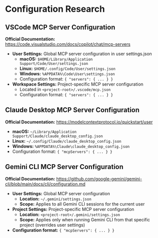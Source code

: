 # Configuration Research

## VSCode MCP Server Configuration

**Official Documentation:** https://code.visualstudio.com/docs/copilot/chat/mcp-servers

- **User Settings:** Global MCP server configuration in user settings.json
  - **macOS:** `$HOME/Library/Application Support/Code/User/settings.json`
  - **Linux:** `$HOME/.config/Code/User/settings.json`
  - **Windows:** `%APPDATA%\Code\User\settings.json`
  - Configuration format: `{ "servers": { ... } }`
- **Workspace Settings:** Project-specific MCP server configuration
  - Located in `<project-root>/.vscode/mcp.json`
  - Configuration format: `{ "servers": { ... } }`

## Claude Desktop MCP Server Configuration

**Official Documentation:** https://modelcontextprotocol.io/quickstart/user

- **macOS:** `~/Library/Application Support/Claude/claude_desktop_config.json`
- **Linux:** `~/.config/Claude/claude_desktop_config.json`
- **Windows:** `%APPDATA%\Claude\claude_desktop_config.json`
- Configuration format: `{ "mcpServers": { ... } }`

## Gemini CLI MCP Server Configuration

**Official Documentation:** https://github.com/google-gemini/gemini-cli/blob/main/docs/cli/configuration.md

- **User Settings:** Global MCP server configuration
  - **Location:** `~/.gemini/settings.json`
  - **Scope:** Applies to all Gemini CLI sessions for the current user
- **Project Settings:** Project-specific MCP server configuration
  - **Location:** `<project-root>/.gemini/settings.json`
  - **Scope:** Applies only when running Gemini CLI from that specific project (overrides user settings)
- **Configuration format:** `{ "mcpServers": { ... } }`
